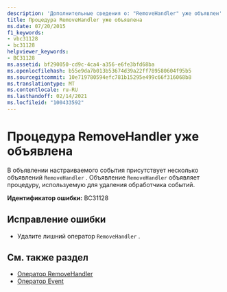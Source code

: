 ```yaml
---
description: 'Дополнительные сведения о: "RemoveHandler" уже объявлен'
title: Процедура RemoveHandler уже объявлена
ms.date: 07/20/2015
f1_keywords:
- vbc31128
- bc31128
helpviewer_keywords:
- BC31128
ms.assetid: bf290050-cd9c-4ca4-a356-e6fe3bfd68ba
ms.openlocfilehash: b55e9da7b013b53674d39a22ff789580604f95b5
ms.sourcegitcommit: 10e719780594efc781b15295e499c66f316068b8
ms.translationtype: MT
ms.contentlocale: ru-RU
ms.lasthandoff: 02/14/2021
ms.locfileid: "100433592"
---
```

# <a name="removehandler-is-already-declared"></a>Процедура RemoveHandler уже объявлена

В объявлении настраиваемого события присутствует несколько объявлений `RemoveHandler` . Объявление `RemoveHandler` объявляет процедуру, используемую для удаления обработчика событий.  
  
 **Идентификатор ошибки:** BC31128  
  
## <a name="to-correct-this-error"></a>Исправление ошибки  
  
- Удалите лишний оператор `RemoveHandler` .  
  
## <a name="see-also"></a>См. также раздел

- [Оператор RemoveHandler](../language-reference/statements/removehandler-statement.md)
- [Оператор Event](../language-reference/statements/event-statement.md)
